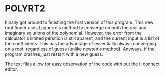 # POLYRT2

Finally got around to finishing the first version of this program. This new root finder uses Laguerre's method to converge on both the real and imaginary solutions of the polynomial. However, the error from the calculator's limited persition is still aparent, and the current input is a list of the coefficients. This has the advantage of essentially always converging on a root, regardless of guess (unlike newton's method). Anyways, if the program crashes, just restart with a new guess.

The text files allow for easy observation of the code with out the ti connect editor.
